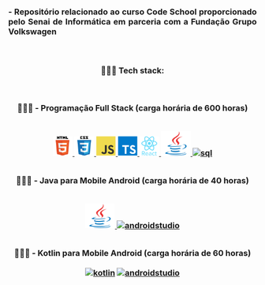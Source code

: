 <h3 align= "justify">
							- Repositório relacionado ao curso Code School proporcionado pelo Senai de Informática em parceria com a Fundação Grupo Volkswagen  </br></br>
</p>

# 

<h3 align="center">
👩🏻‍💻 Tech stack: </br></br></br>

👩🏻‍💻 - Programação Full Stack (carga horária de 600 horas)</br></br>

<div align="center"> 
    <a href="https://www.w3.org/html/" target="_blank" rel="noreferrer">
      <img src="https://raw.githubusercontent.com/devicons/devicon/master/icons/html5/html5-original-wordmark.svg" alt="html5" width="40" height="40"/> </a>
  <a href="https://www.w3schools.com/css/" target="_blank" rel="noreferrer"> 
      <img src="https://raw.githubusercontent.com/devicons/devicon/master/icons/css3/css3-original-wordmark.svg" alt="css3" width="40" height="40"/> </a> 
  <a href="https://developer.mozilla.org/en-US/docs/Web/JavaScript" target="_blank" rel="noreferrer"> 
    <img src="https://raw.githubusercontent.com/devicons/devicon/master/icons/javascript/javascript-original.svg" alt="javascript" width="40" height="40"/> </a>
  <a href="https://www.typescriptlang.org/" target="_blank" rel="noreferrer">
       <img src="https://raw.githubusercontent.com/devicons/devicon/master/icons/typescript/typescript-plain.svg" alt="typescript" width="40" height="40"/>
  <a href="https://reactjs.org/" target="_blank" rel="noreferrer">
      <img src="https://raw.githubusercontent.com/devicons/devicon/master/icons/react/react-original-wordmark.svg" alt="react" width="40" height="40"/> </a>
  <a href="https://www.java.com" target="_blank" rel="noreferrer"> 
   <img src="https://raw.githubusercontent.com/devicons/devicon/master/icons/java/java-original.svg" alt="java" width="60" height="50"/> </a>
    <a href="" target="_blank" rel="noreferrer"> 
   <img src="https://www.svgrepo.com/show/331760/sql-database-generic.svg" alt="sql" width="60" height="50"/></a> </br></br>
   
👩🏻‍💻 - Java para Mobile Android (carga horária de 40 horas)</br></br>
<div align="center"> 
 <a href="https://www.java.com" target="_blank" rel="noreferrer"> 
   <img src="https://raw.githubusercontent.com/devicons/devicon/master/icons/java/java-original.svg" alt="java" width="60" height="50"/> </a>
  <a href="https://developer.android.com/?hl=pt-br" target="_blank" rel="noreferrer">
    <img src="https://cdn.jsdelivr.net/gh/devicons/devicon/icons/androidstudio/androidstudio-original.svg" alt="androidstudio" width="50" height="50" /></a></br></br>
 
👩🏻‍💻 - Kotlin para Mobile Android (carga horária de 60 horas)</br></br>
<a href="https://kotlinlang.org" target="_blank" rel="noreferrer"> 
  <img src="https://www.vectorlogo.zone/logos/kotlinlang/kotlinlang-icon.svg" alt="kotlin" width="40" height="40"/></a>
<a href="https://developer.android.com/?hl=pt-br" target="_blank" rel="noreferrer">
  <img src="https://cdn.jsdelivr.net/gh/devicons/devicon/icons/androidstudio/androidstudio-original.svg" alt="androidstudio" width="50" height="50"/></a>
